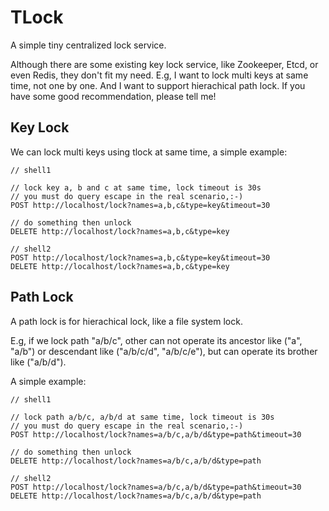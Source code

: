 # TLock

A simple tiny centralized lock service.

Although there are some existing key lock service, like Zookeeper, Etcd, or even Redis, they don't fit my need. E.g, I want to lock multi keys at same time, not one by one. And I want to support hierachical path lock. If you have some good recommendation, please tell me!

## Key Lock

We can lock multi keys using tlock at same time, a simple example:

```
// shell1

// lock key a, b and c at same time, lock timeout is 30s
// you must do query escape in the real scenario,:-)
POST http://localhost/lock?names=a,b,c&type=key&timeout=30

// do something then unlock
DELETE http://localhost/lock?names=a,b,c&type=key

// shell2
POST http://localhost/lock?names=a,b,c&type=key&timeout=30
DELETE http://localhost/lock?names=a,b,c&type=key

```

## Path Lock

A path lock is for hierachical lock, like a file system lock. 

E.g, if we lock path "a/b/c", other can not operate its ancestor like ("a", "a/b") or descendant like ("a/b/c/d", "a/b/c/e"), but can operate its brother like ("a/b/d").

A simple example:

```
// shell1

// lock path a/b/c, a/b/d at same time, lock timeout is 30s
// you must do query escape in the real scenario,:-)
POST http://localhost/lock?names=a/b/c,a/b/d&type=path&timeout=30

// do something then unlock
DELETE http://localhost/lock?names=a/b/c,a/b/d&type=path

// shell2
POST http://localhost/lock?names=a/b/c,a/b/d&type=path&timeout=30
DELETE http://localhost/lock?names=a/b/c,a/b/d&type=path
```